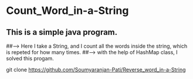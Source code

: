# Count_Word_in-a-String
## This is a simple java program.
##--> Here I take a String, and I count all the words inside the string, which is repeted for how many times.
##--> with the help of HashMap class, I solved this progam.


 git clone https://github.com/Soumyaranjan-Pati/Reverse_word_in-a-String
